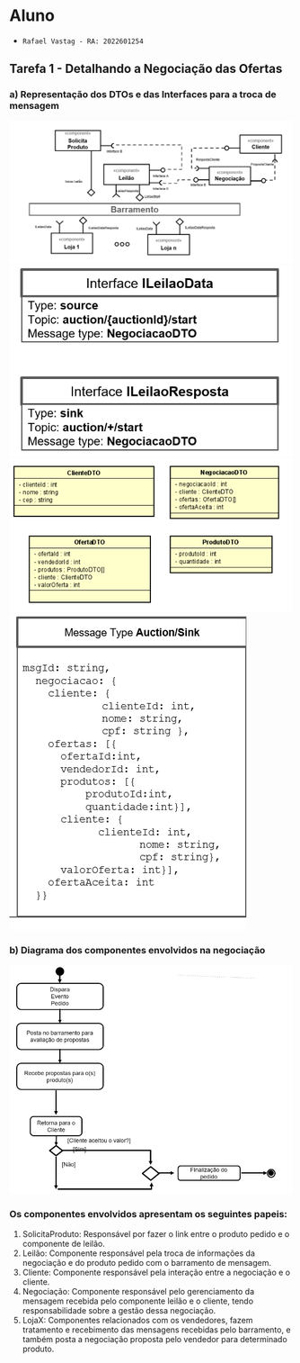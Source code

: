 # Aluno
* `Rafael Vastag - RA: 2022601254`

## Tarefa 1 - Detalhando a Negociação das Ofertas

### a) Representação dos DTOs e das Interfaces para a troca de mensagem
![Diagrama Eventos](images/diagrama01.png)
![Diagrama Eventos](images/diagrama02.png)
![Diagrama Eventos](images/diagrama03.png)
![Diagrama Eventos](images/diagrama04.png)

### b) Diagrama dos componentes envolvidos na negociação
![Diagrama Eventos](images/diagrama05.png)

### Os componentes envolvidos apresentam os seguintes papeis:
   
   1. SolicitaProduto: Responsável por fazer o link entre o produto pedido e o componente de leilão.
   2. Leilão: Componente responsável pela troca de informações da negociação e do produto pedido com o barramento de mensagem.
   3. Cliente: Componente responsável pela interação entre a negociação e  o cliente.
   4. Negociação: Componente responsável pelo gerenciamento da mensagem recebida pelo componente leilão e o cliente, tendo responsabilidade sobre a gestão dessa negociação.
   5. LojaX: Componentes relacionados com os vendedores, fazem tratamento e recebimento das mensagens recebidas pelo barramento, e também posta a negociação proposta pelo vendedor para determinado produto.